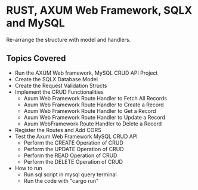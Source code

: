 # RUST, AXUM Web Framework, SQLX and MySQL 
Re-arrange the structure with model and handlers.

## Topics Covered

- Run the AXUM Web framework, MySQL CRUD API Project
- Create the SQLX Database Model
- Create the Request Validation Structs
- Implement the CRUD Functionalities
    - Axum Web Framework Route Handler to Fetch All Records
    - Axum Web Framework Route Handler to Create a Record
    - Axum Web Framework Route Handler to Get a Record
    - Axum Web Framework Route Handler to Update a Record
    - Axum WebFramework Route Handler to Delete a Record
- Register the Routes and Add CORS
- Test the Axum Web Framework MySQL CRUD API
    - Perform the CREATE Operation of CRUD
    - Perform the UPDATE Operation of CRUD
    - Perform the READ Operation of CRUD
    - Perform the DELETE Operation of CRUD
- How to run  
    - Run sql script in mysql query terminal
    - Run the code with "cargo run"
